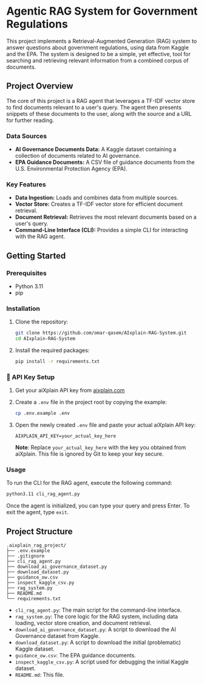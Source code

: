 # Agentic RAG System for Government Regulations

This project implements a Retrieval-Augmented Generation (RAG) system to answer questions about government regulations, using data from Kaggle and the EPA. The system is designed to be a simple, yet effective, tool for searching and retrieving relevant information from a combined corpus of documents.

## Project Overview

The core of this project is a RAG agent that leverages a TF-IDF vector store to find documents relevant to a user's query. The agent then presents snippets of these documents to the user, along with the source and a URL for further reading.

### Data Sources

*   **AI Governance Documents Data:** A Kaggle dataset containing a collection of documents related to AI governance.
*   **EPA Guidance Documents:** A CSV file of guidance documents from the U.S. Environmental Protection Agency (EPA).

### Key Features

*   **Data Ingestion:** Loads and combines data from multiple sources.
*   **Vector Store:** Creates a TF-IDF vector store for efficient document retrieval.
*   **Document Retrieval:** Retrieves the most relevant documents based on a user's query.
*   **Command-Line Interface (CLI):** Provides a simple CLI for interacting with the RAG agent.

## Getting Started

### Prerequisites

*   Python 3.11
*   pip

### Installation

1.  Clone the repository:

    ```bash
    git clone https://github.com/omar-qasem/AIxplain-RAG-System.git
    cd AIxplain-RAG-System
    ```

2.  Install the required packages:

    ```bash
    pip install -r requirements.txt
    ```

### 🔑 API Key Setup

1.  Get your aiXplain API key from [aixplain.com](https://aixplain.com)
2.  Create a `.env` file in the project root by copying the example:

    ```bash
    cp .env.example .env
    ```

3.  Open the newly created `.env` file and paste your actual aiXplain API key:

    ```env
    AIXPLAIN_API_KEY=your_actual_key_here
    ```

    **Note**: Replace `your_actual_key_here` with the key you obtained from aiXplain. This file is ignored by Git to keep your key secure.

### Usage

To run the CLI for the RAG agent, execute the following command:

```bash
python3.11 cli_rag_agent.py
```

Once the agent is initialized, you can type your query and press Enter. To exit the agent, type `exit`.

## Project Structure

```
.aixplain_rag_project/
├── .env.example
├── .gitignore
├── cli_rag_agent.py
├── download_ai_governance_dataset.py
├── download_dataset.py
├── guidance_ow.csv
├── inspect_kaggle_csv.py
├── rag_system.py
├── README.md
└── requirements.txt
```

*   `cli_rag_agent.py`: The main script for the command-line interface.
*   `rag_system.py`: The core logic for the RAG system, including data loading, vector store creation, and document retrieval.
*   `download_ai_governance_dataset.py`: A script to download the AI Governance dataset from Kaggle.
*   `download_dataset.py`: A script to download the initial (problematic) Kaggle dataset.
*   `guidance_ow.csv`: The EPA guidance documents.
*   `inspect_kaggle_csv.py`: A script used for debugging the initial Kaggle dataset.
*   `README.md`: This file.

